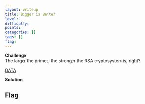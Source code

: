```yaml
---
layout: writeup
title: Bigger is Better
level: 
difficulty: 
points: 
categories: []
tags: []
flag: 
---
```

**Challenge**  
The larger the primes, the stronger the RSA cryptosystem is, right?

[DATA](writeupfiles/biggerisbetter.txt)

**Solution**  
## Flag


